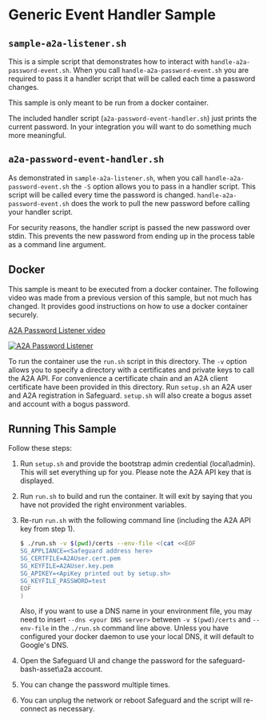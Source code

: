 Generic Event Handler Sample
============================

## `sample-a2a-listener.sh`

This is a simple script that demonstrates how to interact with
`handle-a2a-password-event.sh`. When you call `handle-a2a-password-event.sh` you
are required to pass it a handler script that will be called each time a password
changes.

This sample is only meant to be run from a docker container.

The included handler script (`a2a-password-event-handler.sh`) just prints the
current password. In your integration you will want to do something much more
meaningful.

## `a2a-password-event-handler.sh`

As demonstrated in `sample-a2a-listener.sh`, when you call `handle-a2a-password-event.sh`
the `-S` option allows you to pass in a handler script. This script will be called
every time the password is changed. `handle-a2a-password-event.sh` does the work to
pull the new password before calling your handler script.

For security reasons, the handler script is passed the new password over stdin.
This prevents the new password from ending up in the process table as a command
line argument.

## Docker

This sample is meant to be executed from a docker container. The following video
was made from a previous version of this sample, but not much has changed. It
provides good instructions on how to use a docker container securely.

[A2A Password Listener video](https://www.youtube.com/watch?v=UQFcNgYKnTI)

[![A2A Password Listener](https://img.youtube.com/vi/UQFcNgYKnTI/0.jpg)](https://www.youtube.com/watch?v=UQFcNgYKnTI)

To run the container use the `run.sh` script in this directory. The `-v` option
allows you to specify a directory with a certificates and private keys to call
the A2A API. For convenience a certificate chain and an A2A client certificate
have been provided in this directory. Run `setup.sh` an A2A user and A2A
registration in Safeguard. `setup.sh` will also create a bogus asset and account
with a bogus password.

## Running This Sample

Follow these steps:

1. Run `setup.sh` and provide the bootstrap admin credential (local\admin). This
   will set everything up for you. Please note the A2A API key that is displayed.
2. Run `run.sh` to build and run the container. It will exit by saying that you
   have not provided the right environment variables.
3. Re-run `run.sh` with the following command line (including the A2A API key from
   step 1).

   ```bash
   $ ./run.sh -v $(pwd)/certs --env-file <(cat <<EOF
   SG_APPLIANCE=<Safeguard address here>
   SG_CERTFILE=A2AUser.cert.pem
   SG_KEYFILE=A2AUser.key.pem
   SG_APIKEY=<ApiKey printed out by setup.sh>
   SG_KEYFILE_PASSWORD=test
   EOF
   )
   ```

   Also, if you want to use a DNS name in your environment file, you may need to
   insert `--dns <your DNS server>` between `-v $(pwd)/certs` and `--env-file` in
   the `./run.sh` command line above. Unless you have configured your docker
   daemon to use your local DNS, it will default to Google's DNS.

4. Open the Safeguard UI and change the password for the safeguard-bash-asset\a2a
   account.
5. You can change the password multiple times.
6. You can unplug the network or reboot Safeguard and the script will re-connect
   as necessary.

